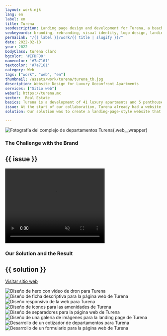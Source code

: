 ```yaml
---
layout: work.njk 
lang: en
label: en
title: Turena
seodescription: Landing page design and development for Turena, a beachfront apartment project located in Telchac Puerto, Yucatán.
seokeywords: branding, rebranding, visual identity, logo design, landing page for real estate development, construction company, real estate development, turena, kinuh, web development, website, marker, mexico
permalink: "/{{ label }}/work/{{ title | slugify }}/"
date: 2022-02-18
year: 2022
bodyClass: turena claro
bgcolor: '#EFDFD0'
namecolor: '#7a7161'
textcolor: '#7a7161'
category: Web
tags: ["work", "web", "en"]
thumbnail: /assets/work/turena/turena_tb.jpg
description: Website Design for Luxury Oceanfront Apartments
services: ["Sitio web"]
weburl: https://turena.mx
sector:  Real Estate
basics: Turena is a development of 41 luxury apartments and 5 penthouses located in the Kinuh tourist destination, on the emerald beach of Telchac Puerto, Yucatán. This project stands out as one of the largest and most luxurious in the area, with an attractive and functional design, featuring a ground floor elevated 2.5 meters above sea level and 130 linear meters of beachfront. Prices start at 12.51 million pesos.
issue: At the start of our collaboration, Turena already had a website. However, the existing site failed to generate an effective conversion rate for the developer.
solution: Our solution was to create a landing-page-style website that effectively summarized Turena’s main attractions and highlighted its benefits as an investment project. The site features clear, targeted messaging tailored to the desired audience. We designed a logical navigation structure, starting from an overview of the development to the specifics - beginning with the exteriors and amenities, moving through the interiors and apartments, and concluding with the location and the availability of each unit. To ensure a strong user experience, the website ends with a well-structured form designed to capture the user’s budget and reasons for their interest in Turena. This approach not only enhances user engagement but also aligns with the project’s goal of connecting with high-potential buyers.

---
```


![Fotografía del complejo de departamentos Turena](/assets/work/turena/turena_departamentos.jpg){.web__wrapper}

<div class="column__2 web__wrapper">
    <div class="col__left">
        <h3>The Challenge with the Brand</h3>
    </div>
    <div class="col__right">
        <h2>{{ issue }}</h2>
    </div>
</div>


<div class="column__1 web__wrapper">
    <video width="320" height="240" autoplay muted playsinline loop x-webkit-airplay="allow">
        <source src="/assets/work/turena/turena_video.mp4" type="video/mp4">
        Tu navegador no logró reproducir este video, considera actualizarlo a una versión más reciente
    </video>
</div>


<div class="column__2 work__column__2 web__wrapper">
    <div class="col__left">
        <h3>Our Solution and the Result</h3>
    </div>
    <div class="col__right">
        <h2>{{ solution }}</h2>
        <a class="btn btn__no__arrows" style="background-color:{{textcolor}}; color: {{bgcolor}};" href="{{ weburl }}" target="_blank">Visitar sitio web</a>
    </div>
</div>

![Diseño de hero con video de dron para Turena](/assets/work/turena/turena_web1.jpg)
![Diseño de ficha descriptiva para la página web de Turena](/assets/work/turena/turena_web2.jpg)
![Diseño responsivo de la web para Turena](/assets/work/turena/turena_web3.jpg)
![Diseño de iconos para las amenidades de Turena](/assets/work/turena/turena_web4.jpg)
![Diseño de separadores para la página web de Turena](/assets/work/turena/turena_web5.jpg)
![Diseño de una galería de imágenes para la landing page de Turena](/assets/work/turena/turena_web6.jpg)
![Desarrollo de un cotizador de departamentos para Turena](/assets/work/turena/turena_web7.jpg)
![Desarrollo de un formulario para la página web de Turena](/assets/work/turena/turena_web8.jpg)